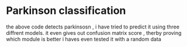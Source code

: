 # Parkinson classification 
the above code detects parkinsosn , i have tried to predict it using three diffrent models.
it even gives out confusion matrix score , therby proving which module is better
i haves even tested it with a random data
